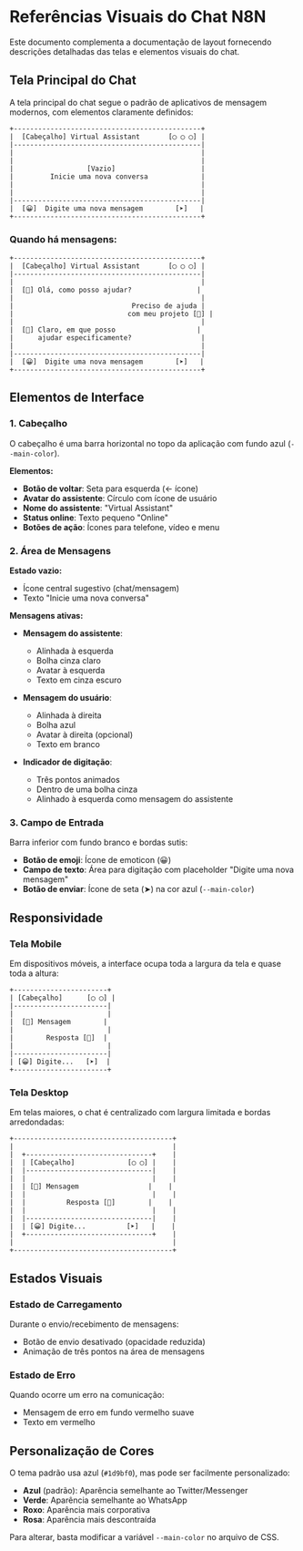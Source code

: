 # Referências Visuais do Chat N8N

Este documento complementa a documentação de layout fornecendo descrições detalhadas das telas e elementos visuais do chat.

## Tela Principal do Chat

A tela principal do chat segue o padrão de aplicativos de mensagem modernos, com elementos claramente definidos:

```
+----------------------------------------------+
|  [Cabeçalho] Virtual Assistant       [◯ ◯ ◯] |
|----------------------------------------------|
|                                              |
|                                              |
|                  [Vazio]                     |
|         Inicie uma nova conversa             |
|                                              |
|                                              |
|----------------------------------------------|
|  [😀]  Digite uma nova mensagem        [➤]   |
+----------------------------------------------+
```

### Quando há mensagens:

```
+----------------------------------------------+
|  [Cabeçalho] Virtual Assistant       [◯ ◯ ◯] |
|----------------------------------------------|
|                                              |
|  [👤] Olá, como posso ajudar?                |
|                                              |
|                             Preciso de ajuda |
|                            com meu projeto [👤] |
|                                              |
|  [👤] Claro, em que posso                    |
|      ajudar especificamente?                 |
|                                              |
|----------------------------------------------|
|  [😀]  Digite uma nova mensagem        [➤]   |
+----------------------------------------------+
```

## Elementos de Interface

### 1. Cabeçalho
O cabeçalho é uma barra horizontal no topo da aplicação com fundo azul (`--main-color`).

**Elementos:**
- **Botão de voltar**: Seta para esquerda (← ícone)
- **Avatar do assistente**: Círculo com ícone de usuário
- **Nome do assistente**: "Virtual Assistant"
- **Status online**: Texto pequeno "Online"
- **Botões de ação**: Ícones para telefone, vídeo e menu

### 2. Área de Mensagens

**Estado vazio:**
- Ícone central sugestivo (chat/mensagem)
- Texto "Inicie uma nova conversa"

**Mensagens ativas:**
- **Mensagem do assistente**: 
  - Alinhada à esquerda
  - Bolha cinza claro
  - Avatar à esquerda
  - Texto em cinza escuro

- **Mensagem do usuário**: 
  - Alinhada à direita
  - Bolha azul
  - Avatar à direita (opcional)
  - Texto em branco

- **Indicador de digitação**:
  - Três pontos animados
  - Dentro de uma bolha cinza
  - Alinhado à esquerda como mensagem do assistente

### 3. Campo de Entrada

Barra inferior com fundo branco e bordas sutis:

- **Botão de emoji**: Ícone de emoticon (😀)
- **Campo de texto**: Área para digitação com placeholder "Digite uma nova mensagem"
- **Botão de enviar**: Ícone de seta (➤) na cor azul (`--main-color`)

## Responsividade

### Tela Mobile
Em dispositivos móveis, a interface ocupa toda a largura da tela e quase toda a altura:

```
+-----------------------+
| [Cabeçalho]      [◯ ◯] |
|-----------------------|
|                       |
|  [👤] Mensagem        |
|                       |
|        Resposta [👤]  |
|                       |
|-----------------------|
| [😀] Digite...   [➤]  |
+-----------------------+
```

### Tela Desktop
Em telas maiores, o chat é centralizado com largura limitada e bordas arredondadas:

```
+---------------------------------------+
|                                       |
|  +-------------------------------+    |
|  | [Cabeçalho]             [◯ ◯] |    |
|  |-------------------------------|    |
|  |                               |    |
|  | [👤] Mensagem                 |    |
|  |                               |    |
|  |          Resposta [👤]        |    |
|  |                               |    |
|  |-------------------------------|    |
|  | [😀] Digite...          [➤]   |    |
|  +-------------------------------+    |
|                                       |
+---------------------------------------+
```

## Estados Visuais

### Estado de Carregamento
Durante o envio/recebimento de mensagens:
- Botão de envio desativado (opacidade reduzida)
- Animação de três pontos na área de mensagens

### Estado de Erro
Quando ocorre um erro na comunicação:
- Mensagem de erro em fundo vermelho suave
- Texto em vermelho

## Personalização de Cores

O tema padrão usa azul (`#1d9bf0`), mas pode ser facilmente personalizado:

- **Azul** (padrão): Aparência semelhante ao Twitter/Messenger
- **Verde**: Aparência semelhante ao WhatsApp
- **Roxo**: Aparência mais corporativa
- **Rosa**: Aparência mais descontraída

Para alterar, basta modificar a variável `--main-color` no arquivo de CSS. 
